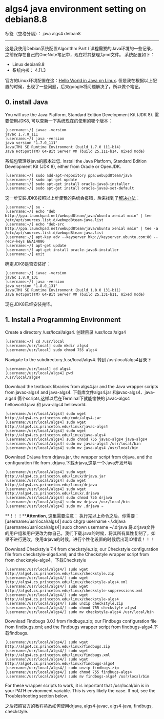﻿# algs4 java environment setting on debian8.8

标签（空格分隔）： java algs4 deiban8

---

这是我使用Debian系统配置Algorithm Part I 课程需要的Java环境的一些记录，之前保存在自己的OneNote笔记中，现在将其整理为md文件。
系统配置如下：

 - Linux debian8.8
 - 系统内核： 4.11.3

官方的Linux环境配置在这：[Hello World in Java on Linux][1].
但是我在根据以上配置的时候，出现了一些问题，后来google将问题解决了，所以做个笔记。

## 0. install Java ##
You will use the Java Platform, Standard Edition Development Kit (JDK 8).
需要使用JDK8, 可以查新一下系统现在的使用的哪个版本：

    [username:~/] javac -version
    javac 1.7.0_111
    [username:~/] java -version
    java version "1.7.0_111"
    Java(TM) SE Runtime Environment (build 1.7.0_111-b14)
    Java HotSpot(TM) 64-Bit Server VM (build 25.111-b14, mixed mode)
系统包管理器java的版本过低.
Install the Java Platform, Standard Edition Development Kit (JDK 8), either from Oracle or OpenJDK.

    [username:~/] sudo add-apt-repository ppa:webupd8team/java
    [username:~/] sudo apt-get update
    [username:~/] sudo apt-get install oracle-java8-installer
    [username:~/] sudo apt-get install oracle-java8-set-default
这一步安装JDK8按照以上步骤我的系统会报错，后来找到了[解决办法][2]：

    [username:~/] su -
    [username:~/] echo "deb http://ppa.launchpad.net/webupd8team/java/ubuntu xenial main" | tee /etc/apt/sources.list.d/webupd8team-java.list
    [username:~/] echo "deb-src http://ppa.launchpad.net/webupd8team/java/ubuntu xenial main" | tee -a /etc/apt/sources.list.d/webupd8team-java.list
    [username:~/] apt-key adv --keyserver hkp://keyserver.ubuntu.com:80 --recv-keys EEA14886
    [username:~/] apt-get update
    [username:~/] apt-get install oracle-java8-installer
    [username:~/] exit
确定JDK8是否安装好：

    [username:~/] javac -version
    javac 1.8.0_131
    [username:~/] java -version
    java version "1.8.0_131"
    Java(TM) SE Runtime Environment (build 1.8.0_131-b11)
    Java HotSpot(TM) 64-Bit Server VM (build 25.131-b11, mixed mode)
现在JDK8已经安装完毕。

## 1.   Install a Programming Environment ##


  Create a directory /usr/local/algs4. 创建目录 /usr/local/algs4

    [username:~/] cd /usr/local
    [username:/usr/local] sudo mkdir algs4
    [username:/usr/local] sudo chmod 755 algs4

 Navigate to the subdirectory /usr/local/algs4. 转到 /usr/local/algs4目录下
 

    [username:/usr/local] cd algs4
    [username:/usr/local/algs4] pwd
    /usr/local/algs4

 Download the textbook libraries from algs4.jar and the Java wrapper scripts from javac-algs4 and java-algs4. 下载库文件algs4.jar 和javac-algs4、java-algs4 俩个scripts,这样以后在Terminal下就能愉快的 javac-algs4 helloworld.java 和 java-algs4 helloworld.
 
 

    [username:/usr/local/algs4] sudo wget http://algs4.cs.princeton.edu/code/algs4.jar
    [username:/usr/local/algs4] sudo wget http://algs4.cs.princeton.edu/linux/javac-algs4
    [username:/usr/local/algs4] sudo wget http://algs4.cs.princeton.edu/linux/java-algs4
    [username:/usr/local/algs4] sudo chmod 755 javac-algs4 java-algs4
    [username:/usr/local/algs4] sudo mv javac-algs4 /usr/local/bin
    [username:/usr/local/algs4] sudo mv java-algs4 /usr/local/bin
 Download DrJava from drjava.jar, the wrapper script from drjava, and the configuration file from .drjava.下载drjava,这是一个Java开发环境
 

    [username:/usr/local/algs4] sudo wget http://algs4.cs.princeton.edu/linux/drjava.jar
    [username:/usr/local/algs4] sudo wget http://algs4.cs.princeton.edu/linux/drjava
    [username:/usr/local/algs4] sudo wget http://algs4.cs.princeton.edu/linux/.drjava
    [username:/usr/local/algs4] sudo chmod 755 drjava
    [username:/usr/local/algs4] sudo mv drjava /usr/local/bin
    [username:/usr/local/algs4] sudo mv .drjava ~
**！！！****Attention**, 这里需要注意： 执行完以上命令之后，你需要：
[username:/usr/local/algs4] sudo chgrp username ~/.drjava
[username:/usr/local/algs4] sudo chown username ~/.drjava
将.drjava文件的用户组和用户更改为你自己，我们下载.java的时候，将其所有属性复制了，如果不进行更改，使用drjava的时候，进行个性化设置的时候后出现IO错误！！！

Download Checkstyle 7.4 from checkstyle.zip; our Checkstyle configuration file from checkstyle-algs4.xml; and the Checkstyle wrapper script from from checkstyle-algs4，下载Checkstyle
 

    [username:/usr/local/algs4/] sudo wget http://algs4.cs.princeton.edu/linux/checkstyle.zip
    [username:/usr/local/algs4/] sudo wget http://algs4.cs.princeton.edu/linux/checkstyle-algs4.xml
    [username:/usr/local/algs4/] sudo wget http://algs4.cs.princeton.edu/linux/checkstyle-suppressions.xml
    [username:/usr/local/algs4/] sudo wget http://algs4.cs.princeton.edu/linux/checkstyle-algs4
    [username:/usr/local/algs4/] sudo unzip checkstyle.zip
    [username:/usr/local/algs4/] sudo chmod 755 checkstyle-algs4
    [username:/usr/local/algs4/] sudo mv checkstyle-algs4 /usr/local/bin

Download Findbugs 3.0.1 from findbugs.zip; our Findbugs configuration file from findbugs.xml; and the Findbugs wrapper script from findbugs-algs4.下载findbugs.

  

    [username:/usr/local/algs4/] sudo wget http://algs4.cs.princeton.edu/linux/findbugs.zip
    [username:/usr/local/algs4/] sudo wget http://algs4.cs.princeton.edu/linux/findbugs.xml
    [username:/usr/local/algs4/] sudo wget http://algs4.cs.princeton.edu/linux/findbugs-algs4
    [username:/usr/local/algs4/] sudo unzip findbugs.zip
    [username:/usr/local/algs4/] sudo chmod 755 findbugs-algs4
    [username:/usr/local/algs4/] sudo mv findbugs-algs4 /usr/local/bin

For these wrapper scripts to work, it is important that /usr/local/bin is in your PATH environment variable. This is very likely the case. If not, see the Troubleshooting section below.

之后按照官方的教程熟悉如何使用drjava, algs4-javac, algs4-java, findbugs, checkstyle.
    

  [1]: http://algs4.cs.princeton.edu/linux/
  [2]: http://www.webupd8.org/2014/03/how-to-install-oracle-java-8-in-debian.html

